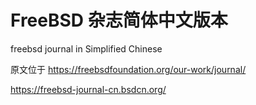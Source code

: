 # FreeBSD 杂志简体中文版本

freebsd journal in Simplified Chinese

原文位于 <https://freebsdfoundation.org/our-work/journal/>

<https://freebsd-journal-cn.bsdcn.org/>

